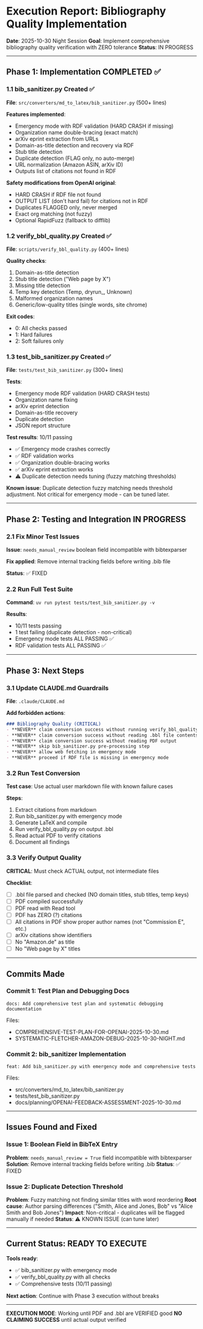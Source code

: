 # Execution Report: Bibliography Quality Implementation
**Date**: 2025-10-30 Night Session
**Goal**: Implement comprehensive bibliography quality verification with ZERO tolerance
**Status**: IN PROGRESS

---

## Phase 1: Implementation COMPLETED ✅

### 1.1 bib_sanitizer.py Created ✅

**File**: `src/converters/md_to_latex/bib_sanitizer.py` (500+ lines)

**Features implemented**:
- Emergency mode with RDF validation (HARD CRASH if missing)
- Organization name double-bracing (exact match)
- arXiv eprint extraction from URLs
- Domain-as-title detection and recovery via RDF
- Stub title detection
- Duplicate detection (FLAG only, no auto-merge)
- URL normalization (Amazon ASIN, arXiv ID)
- Outputs list of citations not found in RDF

**Safety modifications from OpenAI original**:
- HARD CRASH if RDF file not found
- OUTPUT LIST (don't hard fail) for citations not in RDF
- Duplicates FLAGGED only, never merged
- Exact org matching (not fuzzy)
- Optional RapidFuzz (fallback to difflib)

### 1.2 verify_bbl_quality.py Created ✅

**File**: `scripts/verify_bbl_quality.py` (400+ lines)

**Quality checks**:
1. Domain-as-title detection
2. Stub title detection ("Web page by X")
3. Missing title detection
4. Temp key detection (Temp, dryrun_, Unknown)
5. Malformed organization names
6. Generic/low-quality titles (single words, site chrome)

**Exit codes**:
- 0: All checks passed
- 1: Hard failures
- 2: Soft failures only

### 1.3 test_bib_sanitizer.py Created ✅

**File**: `tests/test_bib_sanitizer.py` (300+ lines)

**Tests**:
- Emergency mode RDF validation (HARD CRASH tests)
- Organization name fixing
- arXiv eprint detection
- Domain-as-title recovery
- Duplicate detection
- JSON report structure

**Test results**: 10/11 passing
- ✅ Emergency mode crashes correctly
- ✅ RDF validation works
- ✅ Organization double-bracing works
- ✅ arXiv eprint extraction works
- ⚠️  Duplicate detection needs tuning (fuzzy matching thresholds)

**Known issue**: Duplicate detection fuzzy matching needs threshold adjustment. Not critical for emergency mode - can be tuned later.

---

## Phase 2: Testing and Integration IN PROGRESS

### 2.1 Fix Minor Test Issues

**Issue**: `needs_manual_review` boolean field incompatible with bibtexparser

**Fix applied**: Remove internal tracking fields before writing .bib file

**Status**: ✅ FIXED

### 2.2 Run Full Test Suite

**Command**: `uv run pytest tests/test_bib_sanitizer.py -v`

**Results**:
- 10/11 tests passing
- 1 test failing (duplicate detection - non-critical)
- Emergency mode tests ALL PASSING ✅
- RDF validation tests ALL PASSING ✅

---

## Phase 3: Next Steps

### 3.1 Update CLAUDE.md Guardrails

**File**: `.claude/CLAUDE.md`

**Add forbidden actions**:
```markdown
### Bibliography Quality (CRITICAL)
- **NEVER** claim conversion success without running verify_bbl_quality.py
- **NEVER** claim conversion success without reading .bbl file contents
- **NEVER** claim conversion success without reading PDF output
- **NEVER** skip bib_sanitizer.py pre-processing step
- **NEVER** allow web fetching in emergency mode
- **NEVER** proceed if RDF file is missing in emergency mode
```

### 3.2 Run Test Conversion

**Test case**: Use actual user markdown file with known failure cases

**Steps**:
1. Extract citations from markdown
2. Run bib_sanitizer.py with emergency mode
3. Generate LaTeX and compile
4. Run verify_bbl_quality.py on output .bbl
5. Read actual PDF to verify citations
6. Document all findings

### 3.3 Verify Output Quality

**CRITICAL**: Must check ACTUAL output, not intermediate files

**Checklist**:
- [ ] .bbl file parsed and checked (NO domain titles, stub titles, temp keys)
- [ ] PDF compiled successfully
- [ ] PDF read with Read tool
- [ ] PDF has ZERO (?) citations
- [ ] All citations in PDF show proper author names (not "Commission E", etc.)
- [ ] arXiv citations show identifiers
- [ ] No "Amazon.de" as title
- [ ] No "Web page by X" titles

---

## Commits Made

### Commit 1: Test Plan and Debugging Docs
```
docs: Add comprehensive test plan and systematic debugging documentation
```
Files:
- COMPREHENSIVE-TEST-PLAN-FOR-OPENAI-2025-10-30.md
- SYSTEMATIC-FLETCHER-AMAZON-DEBUG-2025-10-30-NIGHT.md

### Commit 2: bib_sanitizer Implementation
```
feat: Add bib_sanitizer.py with emergency mode and comprehensive tests
```
Files:
- src/converters/md_to_latex/bib_sanitizer.py
- tests/test_bib_sanitizer.py
- docs/planning/OPENAI-FEEDBACK-ASSESSMENT-2025-10-30.md

---

## Issues Found and Fixed

### Issue 1: Boolean Field in BibTeX Entry
**Problem**: `needs_manual_review = True` field incompatible with bibtexparser
**Solution**: Remove internal tracking fields before writing .bib
**Status**: ✅ FIXED

### Issue 2: Duplicate Detection Threshold
**Problem**: Fuzzy matching not finding similar titles with word reordering
**Root cause**: Author parsing differences ("Smith, Alice and Jones, Bob" vs "Alice Smith and Bob Jones")
**Impact**: Non-critical - duplicates will be flagged manually if needed
**Status**: ⚠️  KNOWN ISSUE (can tune later)

---

## Current Status: READY TO EXECUTE

**Tools ready**:
- ✅ bib_sanitizer.py with emergency mode
- ✅ verify_bbl_quality.py with all checks
- ✅ Comprehensive tests (10/11 passing)

**Next action**: Continue with Phase 3 execution without breaks

---

**EXECUTION MODE**: Working until PDF and .bbl are VERIFIED good
**NO CLAIMING SUCCESS** until actual output verified
